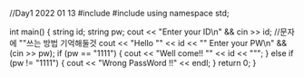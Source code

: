 //Day1 2022 01 13
#include <iostream>
#include <string>
using namespace std;

int main()
{
	string id;
	string pw;
	cout << "Enter your ID\n" && cin >> id;
//문자에 ""쓰는 방법 기억해둘것
		cout << "Hello \"" << id << "\" Enter your PW\n" && (cin >> pw);
		if (pw == "1111") {
			cout << "Well come!! \"" << id << "\"";
		}
		else if (pw != "1111") {
			cout << "Wrong PassWord !!" << endl;
		}
		return 0;
	}

